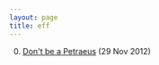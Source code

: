 ```yaml
---
layout: page
title: eff
---
```


0. [Don't be a Petraeus](/bookmark/2012/11/29/petraeus.html) (29 Nov 2012) 
